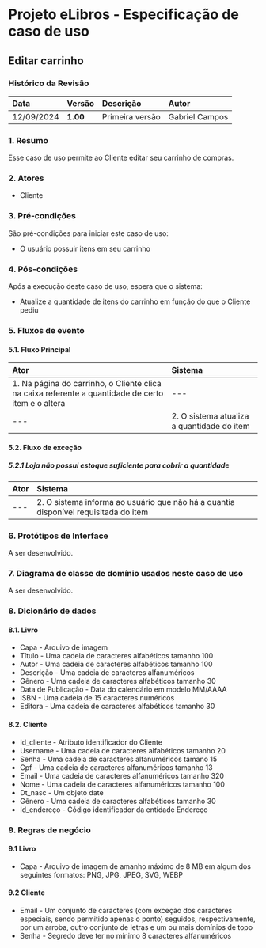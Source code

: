 # Projeto eLibros - Especificação de caso de uso

##  Editar carrinho

### Histórico da Revisão 
|  Data  | Versão | Descrição | Autor |
|:-------|:-------|:----------|:------|
| 12/09/2024 | **1.00** | Primeira versão  | Gabriel Campos |


### 1. Resumo 
Esse caso de uso permite ao Cliente editar seu carrinho de compras.

### 2. Atores 
- Cliente

### 3. Pré-condições
São pré-condições para iniciar este caso de uso:
- O usuário possuir itens em seu carrinho
  
### 4. Pós-condições
Após a execução deste caso de uso, espera que o sistema:
- Atualize a quantidade de itens do carrinho em função do que o Cliente pediu

### 5. Fluxos de evento

#### 5.1. Fluxo Principal 
|  Ator  | Sistema |
|:-------|:------- |
|1. Na página do carrinho, o Cliente clica na caixa referente a quantidade de certo item e o altera| --- |
| --- |2. O sistema atualiza a quantidade do item | 


#### 5.2. Fluxo de exceção

##### 5.2.1 Loja não possui estoque suficiente para cobrir a quantidade
|  Ator  | Sistema |
|:-------|:------- |
|---|2. O sistema informa ao usuário que não há a quantia disponível requisitada do item |

### 6. Protótipos de Interface
A ser desenvolvido.

### 7. Diagrama de classe de domínio usados neste caso de uso
A ser desenvolvido.

### 8. Dicionário de dados

#### 8.1. Livro
- Capa - Arquivo de imagem
- Título - Uma cadeia de caracteres alfabéticos tamanho 100
- Autor - Uma cadeia de caracteres alfabéticos tamanho 100
- Descrição - Uma cadeia de caracteres alfanuméricos
- Gênero - Uma cadeia de caracteres alfabéticos tamanho 30
- Data de Publicação - Data do calendário em modelo MM/AAAA
- ISBN - Uma cadeia de 15 caracteres numéricos 
- Editora - Uma cadeia de caracteres alfabéticos tamanho 30

#### 8.2. Cliente
- Id_cliente - Atributo identificador do Cliente
- Username - Uma cadeia de caracteres alfabéticos tamanho 20
- Senha - Uma cadeia de caracteres alfanuméricos tamano 15
- Cpf - Uma cadeia de caracteres alfanuméricos tamanho 13
- Email - Uma cadeia de caracteres alfanuméricos tamanho 320
- Nome - Uma cadeia de caracteres alfanuméricos tamanho 100
- Dt_nasc - Um objeto date
- Gênero - Uma cadeia de caracteres alfabéticos tamanho 30
- Id_endereço - Código identificador da entidade Endereço


### 9. Regras de negócio

#### 9.1 Livro
- Capa - Arquivo de imagem de amanho máximo de 8 MB em algum dos seguintes formatos: PNG, JPG, JPEG, SVG, WEBP

#### 9.2 Cliente
- Email - Um conjunto de caracteres (com exceção dos caracteres especiais, sendo permitido apenas o ponto) seguidos, respectivamente, por um arroba, outro conjunto de letras e um ou mais domínios de topo
- Senha - Segredo deve ter no mínimo 8 caracteres alfanuméricos
